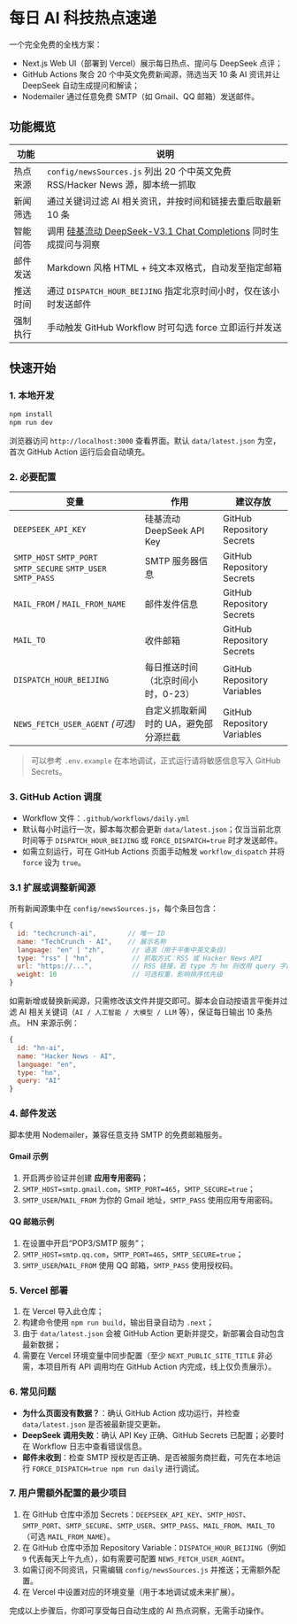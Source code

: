# 每日 AI 科技热点速递

一个完全免费的全栈方案：

- Next.js Web UI（部署到 Vercel）展示每日热点、提问与 DeepSeek 点评；
- GitHub Actions 聚合 20 个中英文免费新闻源，筛选当天 10 条 AI 资讯并让 DeepSeek 自动生成提问和解读；
- Nodemailer 通过任意免费 SMTP（如 Gmail、QQ 邮箱）发送邮件。

## 功能概览

| 功能 | 说明 |
| --- | --- |
| 热点来源 | `config/newsSources.js` 列出 20 个中英文免费 RSS/Hacker News 源，脚本统一抓取 |
| 新闻筛选 | 通过关键词过滤 AI 相关资讯，并按时间和链接去重后取最新 10 条 |
| 智能问答 | 调用 [硅基流动 DeepSeek-V3.1 Chat Completions](https://docs.siliconflow.cn/cn/api-reference/chat-completions/chat-completions) 同时生成提问与洞察 |
| 邮件发送 | Markdown 风格 HTML + 纯文本双格式，自动发至指定邮箱 |
| 推送时间 | 通过 `DISPATCH_HOUR_BEIJING` 指定北京时间小时，仅在该小时发送邮件 |
| 强制执行 | 手动触发 GitHub Workflow 时可勾选 force 立即运行并发送 |

## 快速开始

### 1. 本地开发

```bash
npm install
npm run dev
```

浏览器访问 `http://localhost:3000` 查看界面。默认 `data/latest.json` 为空，首次 GitHub Action 运行后会自动填充。

### 2. 必要配置

| 变量 | 作用 | 建议存放 |
| --- | --- | --- |
| `DEEPSEEK_API_KEY` | 硅基流动 DeepSeek API Key | GitHub Repository Secrets |
| `SMTP_HOST` `SMTP_PORT` `SMTP_SECURE` `SMTP_USER` `SMTP_PASS` | SMTP 服务器信息 | GitHub Repository Secrets |
| `MAIL_FROM` / `MAIL_FROM_NAME` | 邮件发件信息 | GitHub Repository Secrets |
| `MAIL_TO` | 收件邮箱 | GitHub Repository Secrets |
| `DISPATCH_HOUR_BEIJING` | 每日推送时间（北京时间小时，0-23） | GitHub Repository Variables |
| `NEWS_FETCH_USER_AGENT` *(可选)* | 自定义抓取新闻时的 UA，避免部分源拦截 | GitHub Repository Variables |

> 可以参考 `.env.example` 在本地调试，正式运行请将敏感信息写入 GitHub Secrets。

### 3. GitHub Action 调度

- Workflow 文件：`.github/workflows/daily.yml`
- 默认每小时运行一次，脚本每次都会更新 `data/latest.json`；仅当当前北京时间等于 `DISPATCH_HOUR_BEIJING` 或 `FORCE_DISPATCH=true` 时才发送邮件。
- 如需立刻运行，可在 GitHub Actions 页面手动触发 `workflow_dispatch` 并将 `force` 设为 `true`。

### 3.1 扩展或调整新闻源

所有新闻源集中在 `config/newsSources.js`，每个条目包含：

```js
{
  id: "techcrunch-ai",        // 唯一 ID
  name: "TechCrunch · AI",    // 展示名称
  language: "en" | "zh",       // 语言（用于平衡中英文条目）
  type: "rss" | "hn",          // 抓取方式：RSS 或 Hacker News API
  url: "https://...",          // RSS 链接，若 type 为 hn 则改用 query 字段
  weight: 10                   // 可选权重，影响排序优先级
}
```

如需新增或替换新闻源，只需修改该文件并提交即可。脚本会自动按语言平衡并过滤 AI 相关关键词（`AI / 人工智能 / 大模型 / LLM` 等），保证每日输出 10 条热点。
HN 来源示例：

```js
{
  id: "hn-ai",
  name: "Hacker News · AI",
  language: "en",
  type: "hn",
  query: "AI"
}
```

### 4. 邮件发送

脚本使用 Nodemailer，兼容任意支持 SMTP 的免费邮箱服务。

#### Gmail 示例
1. 开启两步验证并创建 **应用专用密码**；
2. `SMTP_HOST=smtp.gmail.com`，`SMTP_PORT=465`，`SMTP_SECURE=true`；
3. `SMTP_USER`/`MAIL_FROM` 为你的 Gmail 地址，`SMTP_PASS` 使用应用专用密码。

#### QQ 邮箱示例
1. 在设置中开启“POP3/SMTP 服务”；
2. `SMTP_HOST=smtp.qq.com`，`SMTP_PORT=465`，`SMTP_SECURE=true`；
3. `SMTP_USER`/`MAIL_FROM` 使用 QQ 邮箱，`SMTP_PASS` 使用授权码。

### 5. Vercel 部署

1. 在 Vercel 导入此仓库；
2. 构建命令使用 `npm run build`，输出目录自动为 `.next`；
3. 由于 `data/latest.json` 会被 GitHub Action 更新并提交，新部署会自动包含最新数据；
4. 需要在 Vercel 环境变量中同步配置（至少 `NEXT_PUBLIC_SITE_TITLE` 非必需，本项目所有 API 调用均在 GitHub Action 内完成，线上仅负责展示）。

### 6. 常见问题

- **为什么页面没有数据？**：确认 GitHub Action 成功运行，并检查 `data/latest.json` 是否被最新提交更新。
- **DeepSeek 调用失败**：确认 API Key 正确、GitHub Secrets 已配置；必要时在 Workflow 日志中查看错误信息。
- **邮件未收到**：检查 SMTP 授权是否正确、是否被服务商拦截，可先在本地运行 `FORCE_DISPATCH=true npm run daily` 进行调试。

### 7. 用户需额外配置的最少项目

1. 在 GitHub 仓库中添加 Secrets：`DEEPSEEK_API_KEY`、`SMTP_HOST`、`SMTP_PORT`、`SMTP_SECURE`、`SMTP_USER`、`SMTP_PASS`、`MAIL_FROM`、`MAIL_TO`（可选 `MAIL_FROM_NAME`）。
2. 在 GitHub 仓库中添加 Repository Variable：`DISPATCH_HOUR_BEIJING`（例如 `9` 代表每天上午九点），如有需要可配置 `NEWS_FETCH_USER_AGENT`。
3. 如需订阅不同资讯，只需编辑 `config/newsSources.js` 并推送；无需额外配置。
4. 在 Vercel 中设置对应的环境变量（用于本地调试或未来扩展）。

完成以上步骤后，你即可享受每日自动生成的 AI 热点洞察，无需手动操作。
